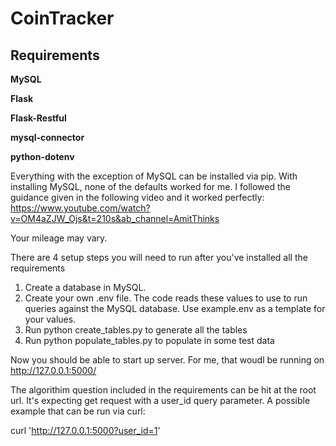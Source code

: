# CoinTracker

## Requirements
**MySQL**

**Flask**

**Flask-Restful**

**mysql-connector**

**python-dotenv**

Everything with the exception of MySQL can be installed via pip. With installing MySQL, none of the defaults worked for me. I followed the guidance given in the following video and it worked perfectly: https://www.youtube.com/watch?v=OM4aZJW_Ojs&t=210s&ab_channel=AmitThinks

Your mileage may vary.

There are 4 setup steps you will need to run after you've installed all the requirements

1) Create a database in MySQL.
2) Create your own .env file. The code reads these values to use to run queries against the MySQL database. Use example.env as a template for your values.
3) Run python create_tables.py to generate all the tables
4) Run python populate_tables.py to populate in some test data

Now you should be able to start up server. For me, that woudl be running on http://127.0.0.1:5000/

The algorithim question included in the requirements can be hit at the root url. It's expecting get request with a user_id query parameter. A possible example that can be run via curl:

curl 'http://127.0.0.1:5000?user_id=1'
